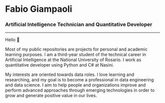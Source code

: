 # Fabio Giampaoli
### Artificial Intelligence Technician and Quantitative Developer
---

Hello 👋

Most of my public repositories are projects for personal and academic learning purposes. I am a third-year student of the technical career in Artificial Intelligence at the National University of Rosario. I work as quantitative developer using Python and C# at Nasini.

My interests are oriented towards data roles. I love learning and researching, and my goal is to become a professional in data engineering and data science. I aim to help people and organizations improve and perform advanced approaches through emerging technologies in order to grow and generate positive value in our lives.


<!--
**Shannon-21/Shannon-21** is a ✨ _special_ ✨ repository because its `README.md` (this file) appears on your GitHub profile.

Here are some ideas to get you started:

- 🔭 I’m currently working on ...
- 🌱 I’m currently learning ...
- 👯 I’m looking to collaborate on ...
- 🤔 I’m looking for help with ...
- 💬 Ask me about ...
- 📫 How to reach me: ...
- 😄 Pronouns: ...
- ⚡ Fun fact: ...
-->
